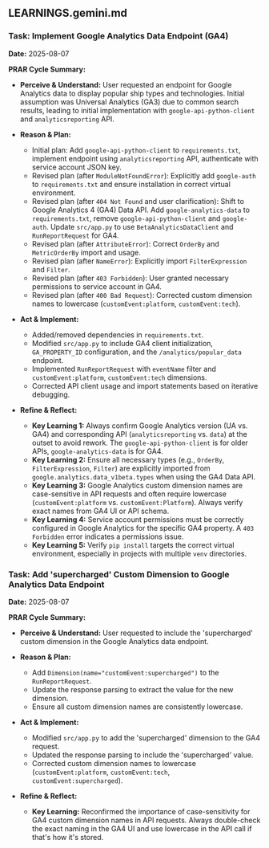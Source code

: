 ## LEARNINGS.gemini.md

### Task: Implement Google Analytics Data Endpoint (GA4)

**Date:** 2025-08-07

**PRAR Cycle Summary:**

*   **Perceive & Understand:** User requested an endpoint for Google Analytics data to display popular ship types and technologies. Initial assumption was Universal Analytics (GA3) due to common search results, leading to initial implementation with `google-api-python-client` and `analyticsreporting` API.

*   **Reason & Plan:**
    *   Initial plan: Add `google-api-python-client` to `requirements.txt`, implement endpoint using `analyticsreporting` API, authenticate with service account JSON key.
    *   Revised plan (after `ModuleNotFoundError`): Explicitly add `google-auth` to `requirements.txt` and ensure installation in correct virtual environment.
    *   Revised plan (after `404 Not Found` and user clarification): Shift to Google Analytics 4 (GA4) Data API. Add `google-analytics-data` to `requirements.txt`, remove `google-api-python-client` and `google-auth`. Update `src/app.py` to use `BetaAnalyticsDataClient` and `RunReportRequest` for GA4.
    *   Revised plan (after `AttributeError`): Correct `OrderBy` and `MetricOrderBy` import and usage.
    *   Revised plan (after `NameError`): Explicitly import `FilterExpression` and `Filter`.
    *   Revised plan (after `403 Forbidden`): User granted necessary permissions to service account in GA4.
    *   Revised plan (after `400 Bad Request`): Corrected custom dimension names to lowercase (`customEvent:platform`, `customEvent:tech`).

*   **Act & Implement:**
    *   Added/removed dependencies in `requirements.txt`.
    *   Modified `src/app.py` to include GA4 client initialization, `GA_PROPERTY_ID` configuration, and the `/analytics/popular_data` endpoint.
    *   Implemented `RunReportRequest` with `eventName` filter and `customEvent:platform`, `customEvent:tech` dimensions.
    *   Corrected API client usage and import statements based on iterative debugging.

*   **Refine & Reflect:**
    *   **Key Learning 1:** Always confirm Google Analytics version (UA vs. GA4) and corresponding API (`analyticsreporting` vs. `data`) at the outset to avoid rework. The `google-api-python-client` is for older APIs, `google-analytics-data` is for GA4.
    *   **Key Learning 2:** Ensure all necessary types (e.g., `OrderBy`, `FilterExpression`, `Filter`) are explicitly imported from `google.analytics.data_v1beta.types` when using the GA4 Data API.
    *   **Key Learning 3:** Google Analytics custom dimension names are case-sensitive in API requests and often require lowercase (`customEvent:platform` vs. `customEvent:Platform`). Always verify exact names from GA4 UI or API schema.
    *   **Key Learning 4:** Service account permissions must be correctly configured in Google Analytics for the specific GA4 property. A `403 Forbidden` error indicates a permissions issue.
    *   **Key Learning 5:** Verify `pip install` targets the correct virtual environment, especially in projects with multiple `venv` directories.


### Task: Add 'supercharged' Custom Dimension to Google Analytics Data Endpoint

**Date:** 2025-08-07

**PRAR Cycle Summary:**

*   **Perceive & Understand:** User requested to include the 'supercharged' custom dimension in the Google Analytics data endpoint.

*   **Reason & Plan:**
    *   Add `Dimension(name="customEvent:supercharged")` to the `RunReportRequest`.
    *   Update the response parsing to extract the value for the new dimension.
    *   Ensure all custom dimension names are consistently lowercase.

*   **Act & Implement:**
    *   Modified `src/app.py` to add the 'supercharged' dimension to the GA4 request.
    *   Updated the response parsing to include the 'supercharged' value.
    *   Corrected custom dimension names to lowercase (`customEvent:platform`, `customEvent:tech`, `customEvent:supercharged`).

*   **Refine & Reflect:**
    *   **Key Learning:** Reconfirmed the importance of case-sensitivity for GA4 custom dimension names in API requests. Always double-check the exact naming in the GA4 UI and use lowercase in the API call if that's how it's stored.